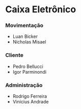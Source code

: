 # Caixa Eletrônico

### Movimentação
- Luan Bicker
- Nicholas Misael

### Cliente
- Pedro Bellucci
- Igor Parminondi

### Administração
- Rodrigo Ferreira
- Vinícius Andrade
